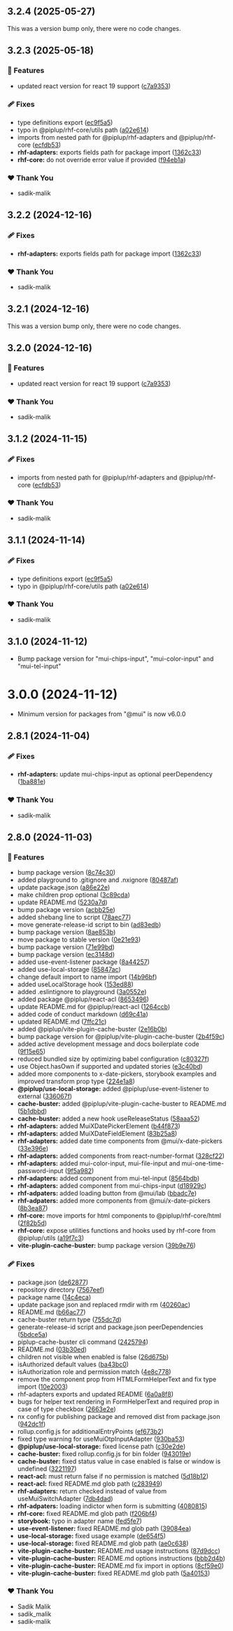 ## 3.2.4 (2025-05-27)

This was a version bump only, there were no code changes.

## 3.2.3 (2025-05-18)

### 🚀 Features

- updated react version for react 19 support ([c7a9353](https://github.com/sadik-malik/piplup/commit/c7a9353))

### 🩹 Fixes

- type definitions export ([ec9f5a5](https://github.com/sadik-malik/piplup/commit/ec9f5a5))
- typo in @piplup/rhf-core/utils path ([a02e614](https://github.com/sadik-malik/piplup/commit/a02e614))
- imports from nested path for @piplup/rhf-adapters and @piplup/rhf-core ([ecfdb53](https://github.com/sadik-malik/piplup/commit/ecfdb53))
- **rhf-adapters:** exports fields path for package import ([1362c33](https://github.com/sadik-malik/piplup/commit/1362c33))
- **rhf-core:** do not override error value if provided ([f94eb1a](https://github.com/sadik-malik/piplup/commit/f94eb1a))

### ❤️  Thank You

- sadik-malik

## 3.2.2 (2024-12-16)

### 🩹 Fixes

- **rhf-adapters:** exports fields path for package import ([1362c33](https://github.com/sadik-malik/piplup/commit/1362c33))

### ❤️  Thank You

- sadik-malik

## 3.2.1 (2024-12-16)

This was a version bump only, there were no code changes.

## 3.2.0 (2024-12-16)

### 🚀 Features

- updated react version for react 19 support ([c7a9353](https://github.com/sadik-malik/piplup/commit/c7a9353))

### ❤️  Thank You

- sadik-malik

## 3.1.2 (2024-11-15)

### 🩹 Fixes

- imports from nested path for @piplup/rhf-adapters and @piplup/rhf-core ([ecfdb53](https://github.com/sadik-malik/piplup/commit/ecfdb53))

### ❤️  Thank You

- sadik-malik

## 3.1.1 (2024-11-14)

### 🩹 Fixes

- type definitions export ([ec9f5a5](https://github.com/sadik-malik/piplup/commit/ec9f5a5))
- typo in @piplup/rhf-core/utils path ([a02e614](https://github.com/sadik-malik/piplup/commit/a02e614))

### ❤️  Thank You

- sadik-malik

## 3.1.0 (2024-11-12)

- Bump package version for "mui-chips-input", "mui-color-input" and "mui-tel-input"

# 3.0.0 (2024-11-12)

- Minimum version for packages from "@mui" is now v6.0.0

## 2.8.1 (2024-11-04)

### 🩹 Fixes

- **rhf-adapters:** update mui-chips-input as optional peerDependency ([1ba881e](https://github.com/sadik-malik/piplup/commit/1ba881e))

### ❤️ Thank You

- sadik-malik

## 2.8.0 (2024-11-03)

### 🚀 Features

- bump package version ([8c74c30](https://github.com/sadik-malik/piplup/commit/8c74c30))
- added playground to .gitignore and .nxignore ([80487af](https://github.com/sadik-malik/piplup/commit/80487af))
- update package.json ([a86e22e](https://github.com/sadik-malik/piplup/commit/a86e22e))
- make children prop optional ([3c89cda](https://github.com/sadik-malik/piplup/commit/3c89cda))
- update README.md ([5230a7d](https://github.com/sadik-malik/piplup/commit/5230a7d))
- bump package version ([acbb25e](https://github.com/sadik-malik/piplup/commit/acbb25e))
- added shebang line to script ([78aec77](https://github.com/sadik-malik/piplup/commit/78aec77))
- move generate-release-id script to bin ([ad83edb](https://github.com/sadik-malik/piplup/commit/ad83edb))
- bump package version ([8ae853b](https://github.com/sadik-malik/piplup/commit/8ae853b))
- move package to stable version ([0e21e93](https://github.com/sadik-malik/piplup/commit/0e21e93))
- bump package version ([71e99bd](https://github.com/sadik-malik/piplup/commit/71e99bd))
- bump package version ([ec3148d](https://github.com/sadik-malik/piplup/commit/ec3148d))
- added use-event-listener package ([8a44257](https://github.com/sadik-malik/piplup/commit/8a44257))
- added use-local-storage ([85847ac](https://github.com/sadik-malik/piplup/commit/85847ac))
- change default import to name import ([14b96bf](https://github.com/sadik-malik/piplup/commit/14b96bf))
- added useLocalStorage hook ([153ed88](https://github.com/sadik-malik/piplup/commit/153ed88))
- added .eslintignore to playground ([3a0552e](https://github.com/sadik-malik/piplup/commit/3a0552e))
- added package @piplup/react-acl ([8653496](https://github.com/sadik-malik/piplup/commit/8653496))
- update README.md for @piplup/react-acl ([1264ccb](https://github.com/sadik-malik/piplup/commit/1264ccb))
- added code of conduct markdown ([d69c41a](https://github.com/sadik-malik/piplup/commit/d69c41a))
- updated README.md ([7ffc21c](https://github.com/sadik-malik/piplup/commit/7ffc21c))
- added @piplup/vite-plugin-cache-buster ([2e16b0b](https://github.com/sadik-malik/piplup/commit/2e16b0b))
- bump package version for @piplup/vite-plugin-cache-buster ([2b4f59c](https://github.com/sadik-malik/piplup/commit/2b4f59c))
- added active development message and docs boilerplate code ([9f15e65](https://github.com/sadik-malik/piplup/commit/9f15e65))
- reduced bundled size by optimizing babel configuration ([c80327f](https://github.com/sadik-malik/piplup/commit/c80327f))
- use Object.hasOwn if supported and updated stories ([e3c40bd](https://github.com/sadik-malik/piplup/commit/e3c40bd))
- added more components to x-date-pickers, storybook examples and improved transform prop type ([224e1a8](https://github.com/sadik-malik/piplup/commit/224e1a8))
- **@piplup/use-local-storage:** added @piplup/use-event-listener to external ([336067f](https://github.com/sadik-malik/piplup/commit/336067f))
- **cache-buster:** added @piplup/vite-plugin-cache-buster to README.md ([5b1dbbd](https://github.com/sadik-malik/piplup/commit/5b1dbbd))
- **cache-buster:** added a new hook useReleaseStatus ([58aaa52](https://github.com/sadik-malik/piplup/commit/58aaa52))
- **rhf-adapters:** added MuiXDatePickerElement ([b44f873](https://github.com/sadik-malik/piplup/commit/b44f873))
- **rhf-adapters:** added MuiXDateFieldElement ([83b25a8](https://github.com/sadik-malik/piplup/commit/83b25a8))
- **rhf-adapters:** added date time components from @mui/x-date-pickers ([33e396e](https://github.com/sadik-malik/piplup/commit/33e396e))
- **rhf-adapters:** added components from react-number-format ([328cf22](https://github.com/sadik-malik/piplup/commit/328cf22))
- **rhf-adapters:** added mui-color-input, mui-file-input and mui-one-time-password-input ([9f5a982](https://github.com/sadik-malik/piplup/commit/9f5a982))
- **rhf-adapters:** added component from mui-tel-input ([8564bdb](https://github.com/sadik-malik/piplup/commit/8564bdb))
- **rhf-adapters:** added component from mui-chips-input ([d18929c](https://github.com/sadik-malik/piplup/commit/d18929c))
- **rhf-adpaters:** added loading button from @mui/lab ([bbadc7e](https://github.com/sadik-malik/piplup/commit/bbadc7e))
- **rhf-adpaters:** added more components from @mui/x-date-pickers ([8b3ea87](https://github.com/sadik-malik/piplup/commit/8b3ea87))
- **rhf-core:** move imports for html components to @piplup/rhf-core/html ([2f82b5d](https://github.com/sadik-malik/piplup/commit/2f82b5d))
- **rhf-core:** expose utilities functions and hooks used by rhf-core from @piplup/utils ([a19f7c3](https://github.com/sadik-malik/piplup/commit/a19f7c3))
- **vite-plugin-cache-buster:** bump package version ([39b9e76](https://github.com/sadik-malik/piplup/commit/39b9e76))

### 🩹 Fixes

- package.json ([de62877](https://github.com/sadik-malik/piplup/commit/de62877))
- repository directory ([7567eef](https://github.com/sadik-malik/piplup/commit/7567eef))
- package name ([14c4eca](https://github.com/sadik-malik/piplup/commit/14c4eca))
- update package json and replaced rmdir with rm ([40260ac](https://github.com/sadik-malik/piplup/commit/40260ac))
- README.md ([b66ac77](https://github.com/sadik-malik/piplup/commit/b66ac77))
- cache-buster return type ([755dc7d](https://github.com/sadik-malik/piplup/commit/755dc7d))
- generate-release-id script and package.json peerDependencies ([5bdce5a](https://github.com/sadik-malik/piplup/commit/5bdce5a))
- piplup-cache-buster cli command ([2425794](https://github.com/sadik-malik/piplup/commit/2425794))
- README.md ([03b30ed](https://github.com/sadik-malik/piplup/commit/03b30ed))
- children not visible when enabled is false ([26d675b](https://github.com/sadik-malik/piplup/commit/26d675b))
- isAuthorized default values ([ba43bc0](https://github.com/sadik-malik/piplup/commit/ba43bc0))
- isAuthorization role and permission match ([4e8c778](https://github.com/sadik-malik/piplup/commit/4e8c778))
- remove the component prop from HTMLFormHelperText and fix type import ([10e2003](https://github.com/sadik-malik/piplup/commit/10e2003))
- rhf-adapters exports and updated README ([6a0a8f8](https://github.com/sadik-malik/piplup/commit/6a0a8f8))
- bugs for helper text rendering in FormHelperText and required prop in case of type checkbox ([2663e2e](https://github.com/sadik-malik/piplup/commit/2663e2e))
- nx config for publishing package and removed dist from package.json ([942dc1f](https://github.com/sadik-malik/piplup/commit/942dc1f))
- rollup.config.js for additionalEntryPoints ([ef673b2](https://github.com/sadik-malik/piplup/commit/ef673b2))
- fixed type warning for useMuiOtpInputAdapter ([930ba53](https://github.com/sadik-malik/piplup/commit/930ba53))
- **@piplup/use-local-storage:** fixed license path ([c30e2de](https://github.com/sadik-malik/piplup/commit/c30e2de))
- **cache-buster:** fixed rollup.config.js for bin folder ([943019e](https://github.com/sadik-malik/piplup/commit/943019e))
- **cache-buster:** fixed status value in case enabled is false or window is undefined ([3221197](https://github.com/sadik-malik/piplup/commit/3221197))
- **react-acl:** must return false if no permission is matched ([5d18b12](https://github.com/sadik-malik/piplup/commit/5d18b12))
- **react-acl:** fixed README.md glob path ([c283949](https://github.com/sadik-malik/piplup/commit/c283949))
- **rhf-adapters:** return checked instead of value from useMuiSwitchAdapter ([7db4dad](https://github.com/sadik-malik/piplup/commit/7db4dad))
- **rhf-adpaters:** loading indictor when form is submitting ([4080815](https://github.com/sadik-malik/piplup/commit/4080815))
- **rhf-core:** fixed README.md glob path ([f206bf4](https://github.com/sadik-malik/piplup/commit/f206bf4))
- **storybook:** typo in adapter name ([fed5fe7](https://github.com/sadik-malik/piplup/commit/fed5fe7))
- **use-event-listener:** fixed README.md glob path ([39084ea](https://github.com/sadik-malik/piplup/commit/39084ea))
- **use-local-storage:** fixed usage example ([de654f5](https://github.com/sadik-malik/piplup/commit/de654f5))
- **use-local-storage:** fixed README.md glob path ([ae0c638](https://github.com/sadik-malik/piplup/commit/ae0c638))
- **vite-plugin-cache-buster:** README.md usage instructions ([87d9dcc](https://github.com/sadik-malik/piplup/commit/87d9dcc))
- **vite-plugin-cache-buster:** README.md options instructions ([bbb2d4b](https://github.com/sadik-malik/piplup/commit/bbb2d4b))
- **vite-plugin-cache-buster:** README.md fix import in options ([8cf59e0](https://github.com/sadik-malik/piplup/commit/8cf59e0))
- **vite-plugin-cache-buster:** fixed README.md glob path ([5a40153](https://github.com/sadik-malik/piplup/commit/5a40153))

### ❤️ Thank You

- Sadik Malik
- sadik_malik
- sadik-malik
